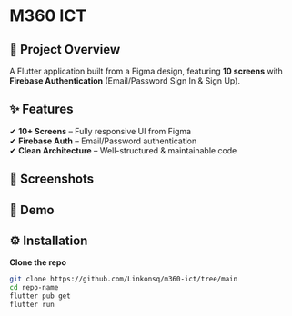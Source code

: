 # **M360 ICT**  

## **🎯 Project Overview**  
A Flutter application built from a Figma design, featuring **10 screens** with **Firebase Authentication** (Email/Password Sign In & Sign Up).  

## **✨ Features**  
✔ **10+ Screens** – Fully responsive UI from Figma  
✔ **Firebase Auth** – Email/Password authentication  
✔ **Clean Architecture** – Well-structured & maintainable code  

## **📸 Screenshots**  

## **🎥 Demo**  


## **⚙️ Installation**  
**Clone the repo**  
   ```sh
   git clone https://github.com/Linkonsq/m360-ict/tree/main
   cd repo-name
   flutter pub get
   flutter run
